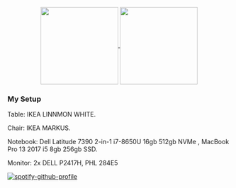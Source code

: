 <p align=center>
  <a href="https://github.com/anuraghazra/github-readme-stats" title="Go to Source">
    <img height=175 align="center" src="https://github-readme-stats.vercel.app/api?username=painhardcore&count_private=true&theme=buefy">
  </a>
  <a href="https://github.com/anuraghazra/github-readme-stats">
  <img height=175 align="center" src="https://github-readme-stats.vercel.app/api/top-langs/?username=painhardcore&hide=javascript,html,css&theme=buefy" />
  </a>
</p>

### My Setup

Table: IKEA LINNMON WHITE.

Chair: IKEA MARKUS. 

Notebook: Dell Latitude 7390 2-in-1 i7-8650U 16gb 512gb NVMe , MacBook Pro 13 2017 i5 8gb 256gb SSD.

Monitor: 2x DELL P2417H, PHL 284E5


[![spotify-github-profile](https://spotify-github-profile.vercel.app/api/view?uid=eqbsst4pmrlxtv3eyb5foawp1&cover_image=true&theme=default)](https://spotify-github-profile.vercel.app/api/view?uid=eqbsst4pmrlxtv3eyb5foawp1&redirect=true)

<!--
**painhardcore/painhardcore** is a ✨ _special_ ✨ repository because its `README.md` (this file) appears on your GitHub profile.

Here are some ideas to get you started:

- 🔭 I’m currently working on ...
- 🌱 I’m currently learning ...
- 👯 I’m looking to collaborate on ...
- 🤔 I’m looking for help with ...
- 💬 Ask me about ...
- 📫 How to reach me: ...
- 😄 Pronouns: ...
- ⚡ Fun fact: ...
-->
